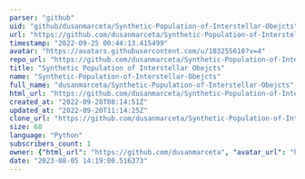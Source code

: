 ```yaml
---
parser: "github"
uid: "github/dusanmarceta/Synthetic-Population-of-Interstellar-Obejcts"
url: "https://github.com/dusanmarceta/Synthetic-Population-of-Interstellar-Obejcts"
timestamp: "2022-09-25 00:44:13.415499"
avatar: "https://avatars.githubusercontent.com/u/103255610?v=4"
repo_url: "https://github.com/dusanmarceta/Synthetic-Population-of-Interstellar-Obejcts"
title: "Synthetic Population of Interstellar Obejcts"
name: "Synthetic-Population-of-Interstellar-Obejcts"
full_name: "dusanmarceta/Synthetic-Population-of-Interstellar-Obejcts"
html_url: "https://github.com/dusanmarceta/Synthetic-Population-of-Interstellar-Obejcts"
created_at: "2022-09-20T08:14:51Z"
updated_at: "2022-09-20T11:14:25Z"
clone_url: "https://github.com/dusanmarceta/Synthetic-Population-of-Interstellar-Obejcts.git"
size: 68
language: "Python"
subscribers_count: 1
owner: {"html_url": "https://github.com/dusanmarceta", "avatar_url": "https://avatars.githubusercontent.com/u/103255610?v=4", "login": "dusanmarceta", "type": "User"}
date: "2023-08-05 14:19:00.516373"
---
```

